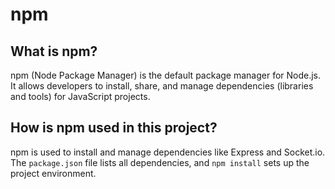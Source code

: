 # npm

## What is npm?
npm (Node Package Manager) is the default package manager for Node.js. It allows developers to install, share, and manage dependencies (libraries and tools) for JavaScript projects.

## How is npm used in this project?
npm is used to install and manage dependencies like Express and Socket.io. The `package.json` file lists all dependencies, and `npm install` sets up the project environment. 
